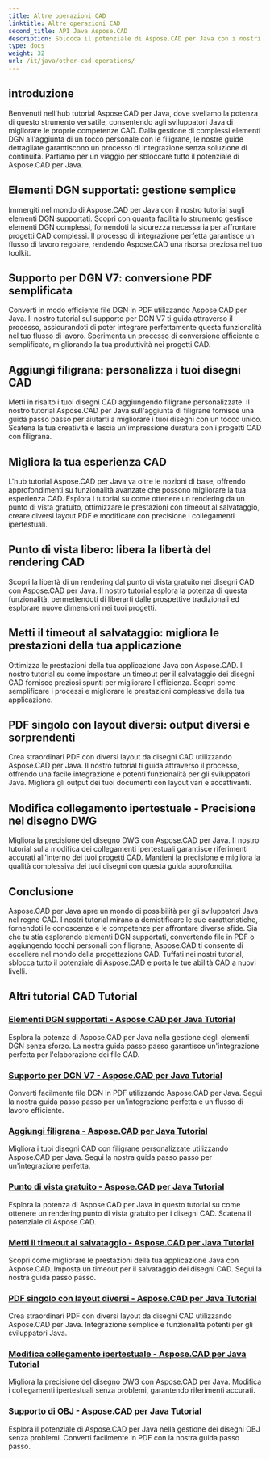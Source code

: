```yaml
---
title: Altre operazioni CAD
linktitle: Altre operazioni CAD
second_title: API Java Aspose.CAD
description: Sblocca il potenziale di Aspose.CAD per Java con i nostri tutorial. Dalla gestione degli elementi DGN all'aggiunta di filigrane, migliora le tue competenze CAD senza sforzo.
type: docs
weight: 32
url: /it/java/other-cad-operations/
---
```

## introduzione

Benvenuti nell'hub tutorial Aspose.CAD per Java, dove sveliamo la potenza di questo strumento versatile, consentendo agli sviluppatori Java di migliorare le proprie competenze CAD. Dalla gestione di complessi elementi DGN all'aggiunta di un tocco personale con le filigrane, le nostre guide dettagliate garantiscono un processo di integrazione senza soluzione di continuità. Partiamo per un viaggio per sbloccare tutto il potenziale di Aspose.CAD per Java.

## Elementi DGN supportati: gestione semplice

Immergiti nel mondo di Aspose.CAD per Java con il nostro tutorial sugli elementi DGN supportati. Scopri con quanta facilità lo strumento gestisce elementi DGN complessi, fornendoti la sicurezza necessaria per affrontare progetti CAD complessi. Il processo di integrazione perfetta garantisce un flusso di lavoro regolare, rendendo Aspose.CAD una risorsa preziosa nel tuo toolkit.

## Supporto per DGN V7: conversione PDF semplificata

Converti in modo efficiente file DGN in PDF utilizzando Aspose.CAD per Java. Il nostro tutorial sul supporto per DGN V7 ti guida attraverso il processo, assicurandoti di poter integrare perfettamente questa funzionalità nel tuo flusso di lavoro. Sperimenta un processo di conversione efficiente e semplificato, migliorando la tua produttività nei progetti CAD.

## Aggiungi filigrana: personalizza i tuoi disegni CAD

Metti in risalto i tuoi disegni CAD aggiungendo filigrane personalizzate. Il nostro tutorial Aspose.CAD per Java sull'aggiunta di filigrane fornisce una guida passo passo per aiutarti a migliorare i tuoi disegni con un tocco unico. Scatena la tua creatività e lascia un'impressione duratura con i progetti CAD con filigrana.

## Migliora la tua esperienza CAD

L'hub tutorial Aspose.CAD per Java va oltre le nozioni di base, offrendo approfondimenti su funzionalità avanzate che possono migliorare la tua esperienza CAD. Esplora i tutorial su come ottenere un rendering da un punto di vista gratuito, ottimizzare le prestazioni con timeout al salvataggio, creare diversi layout PDF e modificare con precisione i collegamenti ipertestuali.

## Punto di vista libero: libera la libertà del rendering CAD

Scopri la libertà di un rendering dal punto di vista gratuito nei disegni CAD con Aspose.CAD per Java. Il nostro tutorial esplora la potenza di questa funzionalità, permettendoti di liberarti dalle prospettive tradizionali ed esplorare nuove dimensioni nei tuoi progetti.

## Metti il timeout al salvataggio: migliora le prestazioni della tua applicazione

Ottimizza le prestazioni della tua applicazione Java con Aspose.CAD. Il nostro tutorial su come impostare un timeout per il salvataggio dei disegni CAD fornisce preziosi spunti per migliorare l'efficienza. Scopri come semplificare i processi e migliorare le prestazioni complessive della tua applicazione.

## PDF singolo con layout diversi: output diversi e sorprendenti

Crea straordinari PDF con diversi layout da disegni CAD utilizzando Aspose.CAD per Java. Il nostro tutorial ti guida attraverso il processo, offrendo una facile integrazione e potenti funzionalità per gli sviluppatori Java. Migliora gli output dei tuoi documenti con layout vari e accattivanti.

## Modifica collegamento ipertestuale - Precisione nel disegno DWG

Migliora la precisione del disegno DWG con Aspose.CAD per Java. Il nostro tutorial sulla modifica dei collegamenti ipertestuali garantisce riferimenti accurati all'interno dei tuoi progetti CAD. Mantieni la precisione e migliora la qualità complessiva dei tuoi disegni con questa guida approfondita.

## Conclusione

Aspose.CAD per Java apre un mondo di possibilità per gli sviluppatori Java nel regno CAD. I nostri tutorial mirano a demistificare le sue caratteristiche, fornendoti le conoscenze e le competenze per affrontare diverse sfide. Sia che tu stia esplorando elementi DGN supportati, convertendo file in PDF o aggiungendo tocchi personali con filigrane, Aspose.CAD ti consente di eccellere nel mondo della progettazione CAD. Tuffati nei nostri tutorial, sblocca tutto il potenziale di Aspose.CAD e porta le tue abilità CAD a nuovi livelli.
## Altri tutorial CAD Tutorial
### [Elementi DGN supportati - Aspose.CAD per Java Tutorial](./supported-dgn-elements/)
Esplora la potenza di Aspose.CAD per Java nella gestione degli elementi DGN senza sforzo. La nostra guida passo passo garantisce un'integrazione perfetta per l'elaborazione dei file CAD.
### [Supporto per DGN V7 - Aspose.CAD per Java Tutorial](./support-for-dgn-v7/)
Converti facilmente file DGN in PDF utilizzando Aspose.CAD per Java. Segui la nostra guida passo passo per un'integrazione perfetta e un flusso di lavoro efficiente.
### [Aggiungi filigrana - Aspose.CAD per Java Tutorial](./add-watermark/)
Migliora i tuoi disegni CAD con filigrane personalizzate utilizzando Aspose.CAD per Java. Segui la nostra guida passo passo per un'integrazione perfetta.
### [Punto di vista gratuito - Aspose.CAD per Java Tutorial](./free-point-of-view/)
Esplora la potenza di Aspose.CAD per Java in questo tutorial su come ottenere un rendering punto di vista gratuito per i disegni CAD. Scatena il potenziale di Aspose.CAD.
### [Metti il timeout al salvataggio - Aspose.CAD per Java Tutorial](./put-timeout-on-save/)
Scopri come migliorare le prestazioni della tua applicazione Java con Aspose.CAD. Imposta un timeout per il salvataggio dei disegni CAD. Segui la nostra guida passo passo.
### [PDF singolo con layout diversi - Aspose.CAD per Java Tutorial](./single-pdf-different-layouts/)
Crea straordinari PDF con diversi layout da disegni CAD utilizzando Aspose.CAD per Java. Integrazione semplice e funzionalità potenti per gli sviluppatori Java.
### [Modifica collegamento ipertestuale - Aspose.CAD per Java Tutorial](./edit-hyperlink/)
Migliora la precisione del disegno DWG con Aspose.CAD per Java. Modifica i collegamenti ipertestuali senza problemi, garantendo riferimenti accurati.
### [Supporto di OBJ - Aspose.CAD per Java Tutorial](./support-of-obj/)
Esplora il potenziale di Aspose.CAD per Java nella gestione dei disegni OBJ senza problemi. Converti facilmente in PDF con la nostra guida passo passo.